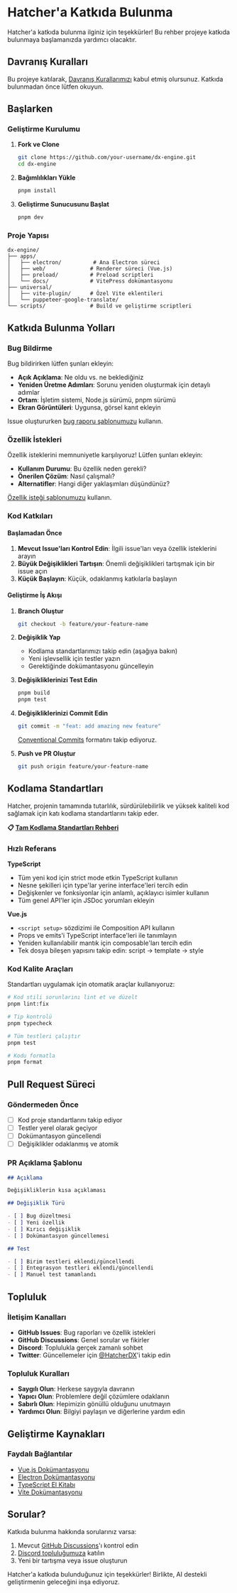 # Hatcher'a Katkıda Bulunma

Hatcher'a katkıda bulunma ilginiz için teşekkürler! Bu rehber projeye katkıda bulunmaya başlamanızda yardımcı olacaktır.

## Davranış Kuralları

Bu projeye katılarak, [Davranış Kurallarımızı](CODE_OF_CONDUCT.md) kabul etmiş olursunuz. Katkıda bulunmadan önce lütfen okuyun.

## Başlarken

### Geliştirme Kurulumu

1. **Fork ve Clone**

   ```bash
   git clone https://github.com/your-username/dx-engine.git
   cd dx-engine
   ```

2. **Bağımlılıkları Yükle**

   ```bash
   pnpm install
   ```

3. **Geliştirme Sunucusunu Başlat**
   ```bash
   pnpm dev
   ```

### Proje Yapısı

```
dx-engine/
├── apps/
│   ├── electron/          # Ana Electron süreci
│   ├── web/              # Renderer süreci (Vue.js)
│   ├── preload/          # Preload scriptleri
│   └── docs/             # VitePress dokümantasyonu
├── universal/
│   ├── vite-plugin/      # Özel Vite eklentileri
│   └── puppeteer-google-translate/
└── scripts/              # Build ve geliştirme scriptleri
```

## Katkıda Bulunma Yolları

### Bug Bildirme

Bug bildirirken lütfen şunları ekleyin:

- **Açık Açıklama**: Ne oldu vs. ne beklediğiniz
- **Yeniden Üretme Adımları**: Sorunu yeniden oluşturmak için detaylı adımlar
- **Ortam**: İşletim sistemi, Node.js sürümü, pnpm sürümü
- **Ekran Görüntüleri**: Uygunsa, görsel kanıt ekleyin

Issue oluştururken [bug raporu şablonumuzu](.github/ISSUE_TEMPLATE/bug_report.md) kullanın.

### Özellik İstekleri

Özellik isteklerini memnuniyetle karşılıyoruz! Lütfen şunları ekleyin:

- **Kullanım Durumu**: Bu özellik neden gerekli?
- **Önerilen Çözüm**: Nasıl çalışmalı?
- **Alternatifler**: Hangi diğer yaklaşımları düşündünüz?

[Özellik isteği şablonumuzu](.github/ISSUE_TEMPLATE/feature_request.md) kullanın.

### Kod Katkıları

#### Başlamadan Önce

1. **Mevcut Issue'ları Kontrol Edin**: İlgili issue'ları veya özellik isteklerini arayın
2. **Büyük Değişiklikleri Tartışın**: Önemli değişiklikleri tartışmak için bir issue açın
3. **Küçük Başlayın**: Küçük, odaklanmış katkılarla başlayın

#### Geliştirme İş Akışı

1. **Branch Oluştur**

   ```bash
   git checkout -b feature/your-feature-name
   ```

2. **Değişiklik Yap**
   - Kodlama standartlarımızı takip edin (aşağıya bakın)
   - Yeni işlevsellik için testler yazın
   - Gerektiğinde dokümantasyonu güncelleyin

3. **Değişikliklerinizi Test Edin**

   ```bash
   pnpm build
   pnpm test
   ```

4. **Değişikliklerinizi Commit Edin**

   ```bash
   git commit -m "feat: add amazing new feature"
   ```

   [Conventional Commits](https://conventionalcommits.org/) formatını takip ediyoruz.

5. **Push ve PR Oluştur**
   ```bash
   git push origin feature/your-feature-name
   ```

## Kodlama Standartları

Hatcher, projenin tamamında tutarlılık, sürdürülebilirlik ve yüksek kaliteli kod sağlamak için katı kodlama standartlarını takip eder.

**📋 [Tam Kodlama Standartları Rehberi](./coding-standards.md)**

### Hızlı Referans

**TypeScript**

- Tüm yeni kod için strict mode etkin TypeScript kullanın
- Nesne şekilleri için type'lar yerine interface'leri tercih edin
- Değişkenler ve fonksiyonlar için anlamlı, açıklayıcı isimler kullanın
- Tüm genel API'ler için JSDoc yorumları ekleyin

**Vue.js**

- `<script setup>` sözdizimi ile Composition API kullanın
- Props ve emits'i TypeScript interface'leri ile tanımlayın
- Yeniden kullanılabilir mantık için composable'ları tercih edin
- Tek dosya bileşen yapısını takip edin: script → template → style

### Kod Kalite Araçları

Standartları uygulamak için otomatik araçlar kullanıyoruz:

```bash
# Kod stili sorunlarını lint et ve düzelt
pnpm lint:fix

# Tip kontrolü
pnpm typecheck

# Tüm testleri çalıştır
pnpm test

# Kodu formatla
pnpm format
```

## Pull Request Süreci

### Göndermeden Önce

- [ ] Kod proje standartlarını takip ediyor
- [ ] Testler yerel olarak geçiyor
- [ ] Dokümantasyon güncellendi
- [ ] Değişiklikler odaklanmış ve atomik

### PR Açıklama Şablonu

```markdown
## Açıklama

Değişikliklerin kısa açıklaması

## Değişiklik Türü

- [ ] Bug düzeltmesi
- [ ] Yeni özellik
- [ ] Kırıcı değişiklik
- [ ] Dokümantasyon güncellemesi

## Test

- [ ] Birim testleri eklendi/güncellendi
- [ ] Entegrasyon testleri eklendi/güncellendi
- [ ] Manuel test tamamlandı
```

## Topluluk

### İletişim Kanalları

- **GitHub Issues**: Bug raporları ve özellik istekleri
- **GitHub Discussions**: Genel sorular ve fikirler
- **Discord**: Toplulukla gerçek zamanlı sohbet
- **Twitter**: Güncellemeler için [@HatcherDX](https://twitter.com/HatcherDX)'i takip edin

### Topluluk Kuralları

- **Saygılı Olun**: Herkese saygıyla davranın
- **Yapıcı Olun**: Problemlere değil çözümlere odaklanın
- **Sabırlı Olun**: Hepimizin gönüllü olduğunu unutmayın
- **Yardımcı Olun**: Bilgiyi paylaşın ve diğerlerine yardım edin

## Geliştirme Kaynakları

### Faydalı Bağlantılar

- [Vue.js Dokümantasyonu](https://vuejs.org/)
- [Electron Dokümantasyonu](https://electronjs.org/)
- [TypeScript El Kitabı](https://typescriptlang.org/)
- [Vite Dokümantasyonu](https://vitejs.dev/)

## Sorular?

Katkıda bulunma hakkında sorularınız varsa:

1. Mevcut [GitHub Discussions](https://github.com/HatcherDX/dx-engine/discussions)'ı kontrol edin
2. [Discord topluluğumuza](https://discord.gg/hatcher) katılın
3. Yeni bir tartışma veya issue oluşturun

Hatcher'a katkıda bulunduğunuz için teşekkürler! Birlikte, AI destekli geliştirmenin geleceğini inşa ediyoruz.
